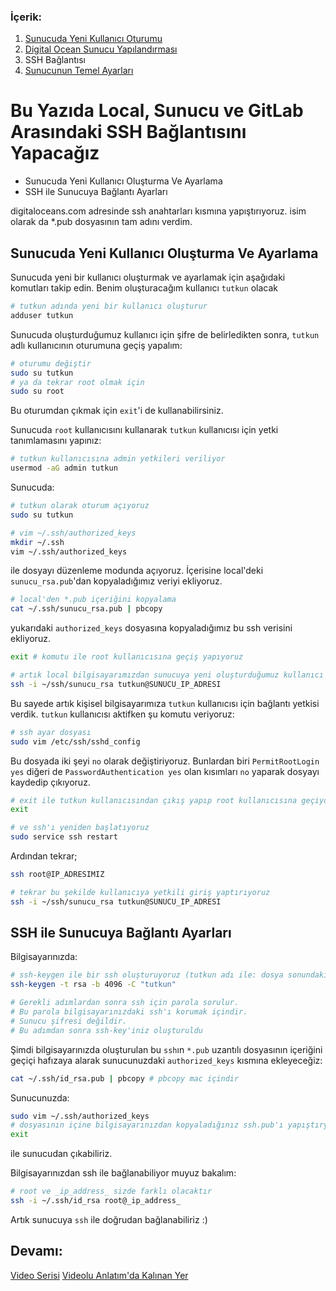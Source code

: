 ### İçerik:
1. [Sunucuda Yeni Kullanıcı Oturumu](https://gitlab.com/tutkun/reading/blob/master/digitaloceans/new-user.md)
2. [Digital Ocean Sunucu Yapılandırması](https://gitlab.com/tutkun/reading/blob/master/digitaloceans/readme.md)
3. SSH Bağlantısı
4. [Sunucunun Temel Ayarları](https://gitlab.com/tutkun/reading/blob/master/digitaloceans/sunucu-temel-ayarlari.md)


# Bu Yazıda Local, Sunucu ve GitLab Arasındaki SSH Bağlantısını Yapacağız

* Sunucuda Yeni Kullanıcı Oluşturma Ve Ayarlama
* SSH ile Sunucuya Bağlantı Ayarları

digitaloceans.com adresinde ssh anahtarları kısmına yapıştırıyoruz. isim olarak da *.pub dosyasının tam adını verdim.


## Sunucuda Yeni Kullanıcı Oluşturma Ve Ayarlama

Sunucuda yeni bir kullanıcı oluşturmak ve ayarlamak için aşağıdaki komutları takip edin. 
Benim oluşturacağım kullanıcı `tutkun` olacak

```sh
# tutkun adında yeni bir kullanıcı oluşturur
adduser tutkun
```

Sunucuda oluşturduğumuz kullanıcı için şifre de belirledikten sonra, `tutkun` adlı kullanıcının oturumuna geçiş yapalım:
```sh
# oturumu değiştir
sudo su tutkun
# ya da tekrar root olmak için
sudo su root
```

Bu oturumdan çıkmak için `exit`'i de kullanabilirsiniz. 

Sunucuda `root` kullanıcısını kullanarak `tutkun` kullanıcısı için yetki tanımlamasını yapınız:
```sh
# tutkun kullanıcısına admin yetkileri veriliyor
usermod -aG admin tutkun
```

Sunucuda:
```sh
# tutkun olarak oturum açıyoruz
sudo su tutkun

# vim ~/.ssh/authorized_keys
mkdir ~/.ssh
vim ~/.ssh/authorized_keys
```

ile dosyayı düzenleme modunda açıyoruz. İçerisine local'deki `sunucu_rsa.pub`'dan kopyaladığımız veriyi ekliyoruz.

```sh
# local'den *.pub içeriğini kopyalama
cat ~/.ssh/sunucu_rsa.pub | pbcopy
```
yukarıdaki `authorized_keys` dosyasına kopyaladığımız bu ssh verisini ekliyoruz.

```sh
exit # komutu ile root kullanıcısına geçiş yapıyoruz
```

```sh
# artık local bilgisayarımızdan sunucuya yeni oluşturduğumuz kullanıcı ile ssh bağlantısı yapalım
ssh -i ~/ssh/sunucu_rsa tutkun@SUNUCU_IP_ADRESI
```

Bu sayede artık kişisel bilgisayarımıza `tutkun` kullanıcısı için bağlantı yetkisi verdik.
`tutkun` kullanıcısı aktifken şu komutu veriyoruz:
```sh
# ssh ayar dosyası
sudo vim /etc/ssh/sshd_config
```
Bu dosyada iki şeyi `no` olarak değiştiriyoruz. Bunlardan biri `PermitRootLogin yes` diğeri de `PasswordAuthentication yes` olan kısımları `no` yaparak dosyayı kaydedip çıkıyoruz.

```sh
# exit ile tutkun kullanıcısından çıkış yapıp root kullanıcısına geçiyoruz
exit

# ve ssh'ı yeniden başlatıyoruz
sudo service ssh restart
```

Ardından tekrar;
```sh
ssh root@IP_ADRESIMIZ
```

```sh
# tekrar bu şekilde kullanıcıya yetkili giriş yaptırıyoruz
ssh -i ~/ssh/sunucu_rsa tutkun@SUNUCU_IP_ADRESI
```


## SSH ile Sunucuya Bağlantı Ayarları

Bilgisayarınızda:
```sh
# ssh-keygen ile bir ssh oluşturuyoruz (tutkun adı ile: dosya sonundaki yorum sanırım)
ssh-keygen -t rsa -b 4096 -C "tutkun"

# Gerekli adımlardan sonra ssh için parola sorulur. 
# Bu parola bilgisayarınızdaki ssh'ı korumak içindir. 
# Sunucu şifresi değildir.
# Bu adımdan sonra ssh-key'iniz oluşturuldu
```

Şimdi bilgisayarınızda oluşturulan bu `ssh`ın `*.pub` uzantılı dosyasının içeriğini geçiçi hafızaya alarak sunucunuzdaki `authorized_keys` kısmına ekleyeceğiz:
```sh
cat ~/.ssh/id_rsa.pub | pbcopy # pbcopy mac içindir
```

Sunucunuzda:
```sh
sudo vim ~/.ssh/authorized_keys
# dosyasının içine bilgisayarınızdan kopyaladığınız ssh.pub'ı yapıştıryoruz
exit
```
ile sunucudan çıkabiliriz.

Bilgisayarınızdan ssh ile bağlanabiliyor muyuz bakalım:
```sh
# root ve _ip_address_ sizde farklı olacaktır
ssh -i ~/.ssh/id_rsa root@_ip_address_
```

Artık sunucuya `ssh` ile doğrudan bağlanabiliriz :)


## Devamı:
[Video Serisi](https://bitfumes.com/courses/laravel/deploy-laravel-on-digital-ocean/tutorial-2)
[Videolu Anlatım'da Kalınan Yer](https://youtu.be/T7WinEDS7e4?t=535)